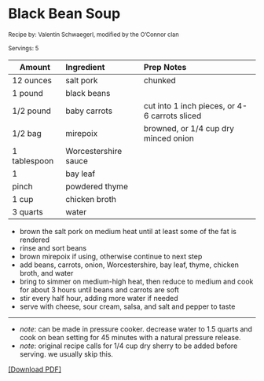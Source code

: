 # Black Bean Soup

<small>Recipe by: Valentin Schwaegerl, modified by the O’Connor clan</small>

<small>Servings: 5</small>

| Amount        | Ingredient           | Prep Notes                                    |
| ------------- | :------------------- | :-------------------------------------------- |
| 12 ounces     | salt pork            | chunked                                       |
| 1 pound       | black beans          |                                               |
| 1/2 pound     | baby carrots         | cut into 1 inch pieces, or 4-6 carrots sliced |
| 1/2 bag       | mirepoix             | browned, or 1/4 cup dry minced onion          |
| 1 tablespoon  | Worcestershire sauce |                                               |
| 1             | bay leaf             |                                               |
| pinch         | powdered thyme       |                                               |
| 1 cup         | chicken broth        |                                               |
| 3 quarts      | water                |                                               |

- brown the salt pork on medium heat until at least some of the fat is rendered
- rinse and sort beans
- brown mirepoix if using, otherwise continue to next step
- add beans, carrots, onion, Worcestershire, bay leaf, thyme, chicken broth, and water
- bring to simmer on medium-high heat, then reduce to medium and cook for about 3 hours until beans and carrots are soft
- stir every half hour, adding more water if needed
- serve with cheese, sour cream, salsa, and salt and pepper to taste

---

- _note_: can be made in pressure cooker. decrease water to 1.5 quarts and cook on bean setting for 45 minutes with a natural pressure release.
- _note_: original recipe calls for 1/4 cup dry sherry to be added before serving. we usually skip this.

<!-- Tags:
- beans
- stew and soup
- pork
- fiber
- stove
- pressure cooker
- slow cooker
-->

[\[Download PDF\]](/pdf/main_dishes/blackBeanSoup.pdf)
